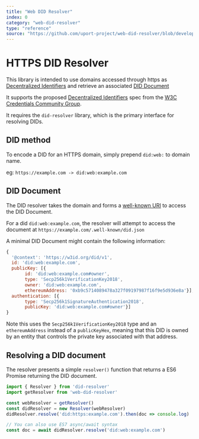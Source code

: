 ```yaml
---
title: "Web DID Resolver"
index: 0
category: "web-did-resolver"
type: "reference"
source: "https://github.com/uport-project/web-did-resolver/blob/develop/README.md"
---
```


# HTTPS DID Resolver

This library is intended to use domains accessed through https as [Decentralized Identifiers](https://w3c-ccg.github.io/did-spec/#decentralized-identifiers-dids) and retrieve an associated [DID Document](https://w3c-ccg.github.io/did-spec/#did-documents)

It supports the proposed [Decentralized Identifiers](https://w3c-ccg.github.io/did-spec/) spec from the [W3C Credentials Community Group](https://w3c-ccg.github.io).

It requires the `did-resolver` library, which is the primary interface for resolving DIDs.

## DID method

To encode a DID for an HTTPS domain, simply prepend `did:web:` to domain name.

eg: `https://example.com -> did:web:example.com`

## DID Document

The DID resolver takes the domain and forms a [well-known URI](https://tools.ietf.org/html/rfc5785) to access the DID Document.

For a did `did:web:example.com`, the resolver will attempt to access the document at `https://example.com/.well-known/did.json`

A minimal DID Document might contain the following information:

```js
{
  '@context': 'https://w3id.org/did/v1',
  id: 'did:web:example.com',
  publicKey: [{
       id: 'did:web:example.com#owner',
       type: 'Secp256k1VerificationKey2018',
       owner: 'did:web:example.com',
       ethereumAddress: '0xb9c5714089478a327f09197987f16f9e5d936e8a'}],
  authentication: [{
       type: 'Secp256k1SignatureAuthentication2018',
       publicKey: 'did:web:example.com#owner'}]
}
```

Note this uses the `Secp256k1VerificationKey2018` type and an `ethereumAddress` instead of a `publicKeyHex`, meaning that this DID is owned by an entity that controls the private key associated with that address.

## Resolving a DID document

The resolver presents a simple `resolver()` function that returns a ES6 Promise returning the DID document.

```js
import { Resolver } from 'did-resolver'
import getResolver from 'web-did-resolver'

const webResolver = getResolver()
const didResolver = new Resolver(webResolver)
didResolver.resolve('did:https:example.com').then(doc => console.log)

// You can also use ES7 async/await syntax
const doc = await didResolver.resolve('did:web:example.com')
```
